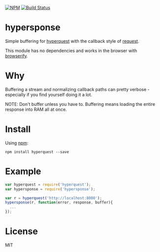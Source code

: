 [![NPM](https://nodei.co/npm/hypersponse.png?downloads=false&downloadRank=false)](https://nodei.co/npm/hypersponse/)
[![Build Status](https://travis-ci.org/bendytree/hypersponse.svg?branch=master)](https://travis-ci.org/bendytree/hypersponse)

# hypersponse

Simple buffering for [hyperquest](https://github.com/substack/hyperquest) with the callback style of [request](https://github.com/mikeal/request).

This module has no dependencies and works in the browser with [browserify](http://browserify.org). 

# Why

Buffering a stream and normalizing callback paths can pretty verbose - especially
if you find yourself doing it a lot.

NOTE: Don't buffer unless you have to. Buffering means loading the entire response into RAM all at once.


# Install

Using [npm](https://npmjs.org):

```
npm install hyperquest --save
```

# Example

``` js
var hyperquest = require('hyperquest');
var hypersponse = require('hypersponse');

var r = hyperquest('http://localhost:8000');
hypersponse(r, function(error, response, buffer){
  ...
});
```

# License

MIT


